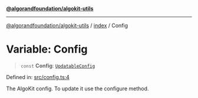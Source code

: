 [**@algorandfoundation/algokit-utils**](../../README.md)

***

[@algorandfoundation/algokit-utils](../../README.md) / [index](../README.md) / Config

# Variable: Config

> `const` **Config**: [`UpdatableConfig`](../../types/config/classes/UpdatableConfig.md)

Defined in: [src/config.ts:4](https://github.com/algorandfoundation/algokit-utils-ts/blob/main/src/config.ts#L4)

The AlgoKit config. To update it use the configure method.
